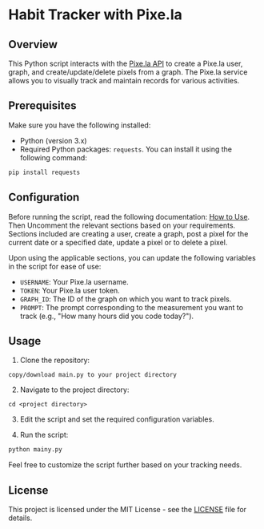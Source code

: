 # Habit Tracker with Pixe.la

## Overview

This Python script interacts with the [Pixe.la API](https://docs.pixe.la/) to create a Pixe.la user, graph, and create/update/delete pixels from a graph. The Pixe.la service allows you to visually track and maintain records for various activities.

## Prerequisites

Make sure you have the following installed:

- Python (version 3.x)
- Required Python packages: `requests`. You can install it using the following command:

```bash
pip install requests
```

## Configuration

Before running the script, read the following documentation: [How to Use](https://pixe.la/#section-howtouse). Then Uncomment the relevant sections based on your requirements. Sections included are creating a user, create a graph, post a pixel for the current date or a specified date, update a pixel or to delete a pixel. 

Upon using the applicable sections, you can update the following variables in the script for ease of use:

- `USERNAME`: Your Pixe.la username.
- `TOKEN`: Your Pixe.la user token.
- `GRAPH_ID`: The ID of the graph on which you want to track pixels.
- `PROMPT`: The prompt corresponding to the measurement you want to track (e.g., "How many hours did you code today?").

## Usage

1. Clone the repository:

```
copy/download main.py to your project directory
```

2. Navigate to the project directory:

```
cd <project directory>
```

3. Edit the script and set the required configuration variables.

4. Run the script:

```bash
python mainy.py
```

Feel free to customize the script further based on your tracking needs.

## License

This project is licensed under the MIT License - see the [LICENSE](https://github.com/ashjorda/100-Days-Of-Code/blob/master/LICENSE) file for details.